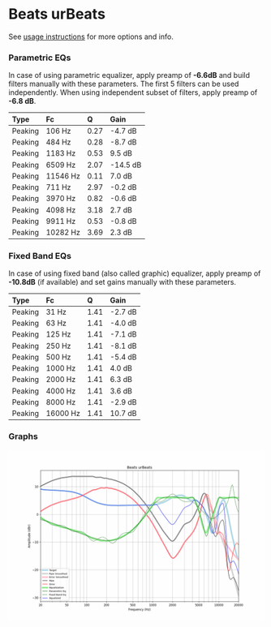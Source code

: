 # Beats urBeats
See [usage instructions](https://github.com/jaakkopasanen/AutoEq#usage) for more options and info.

### Parametric EQs
In case of using parametric equalizer, apply preamp of **-6.6dB** and build filters manually
with these parameters. The first 5 filters can be used independently.
When using independent subset of filters, apply preamp of **-6.8 dB**.

| Type    | Fc       |    Q | Gain     |
|:--------|:---------|:-----|:---------|
| Peaking | 106 Hz   | 0.27 | -4.7 dB  |
| Peaking | 484 Hz   | 0.28 | -8.7 dB  |
| Peaking | 1183 Hz  | 0.53 | 9.5 dB   |
| Peaking | 6509 Hz  | 2.07 | -14.5 dB |
| Peaking | 11546 Hz | 0.11 | 7.0 dB   |
| Peaking | 711 Hz   | 2.97 | -0.2 dB  |
| Peaking | 3970 Hz  | 0.82 | -0.6 dB  |
| Peaking | 4098 Hz  | 3.18 | 2.7 dB   |
| Peaking | 9911 Hz  | 0.53 | -0.8 dB  |
| Peaking | 10282 Hz | 3.69 | 2.3 dB   |

### Fixed Band EQs
In case of using fixed band (also called graphic) equalizer, apply preamp of **-10.8dB**
(if available) and set gains manually with these parameters.

| Type    | Fc       |    Q | Gain    |
|:--------|:---------|:-----|:--------|
| Peaking | 31 Hz    | 1.41 | -2.7 dB |
| Peaking | 63 Hz    | 1.41 | -4.0 dB |
| Peaking | 125 Hz   | 1.41 | -7.1 dB |
| Peaking | 250 Hz   | 1.41 | -8.1 dB |
| Peaking | 500 Hz   | 1.41 | -5.4 dB |
| Peaking | 1000 Hz  | 1.41 | 4.0 dB  |
| Peaking | 2000 Hz  | 1.41 | 6.3 dB  |
| Peaking | 4000 Hz  | 1.41 | 3.6 dB  |
| Peaking | 8000 Hz  | 1.41 | -2.9 dB |
| Peaking | 16000 Hz | 1.41 | 10.7 dB |

### Graphs
![](./Beats%20urBeats.png)